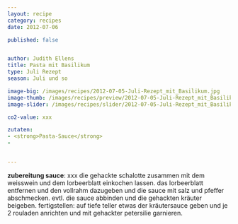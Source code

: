 ```yaml
---
layout: recipe
category: recipes
date: 2012-07-06

published: false


author: Judith Ellens
title: Pasta mit Basilikum
type: Juli Rezept
season: Juli und so

image-big: /images/recipes/2012-07-05-Juli-Rezept_mit_Basilikum.jpg
image-thumb: /images/recipes/preview/2012-07-05-Juli-Rezept_mit_Basilikum.jpg
image-slider: /images/recipes/slider/2012-07-05-Juli-Rezept_mit_Basilikum.jpg

co2-value: xxx

zutaten:
- <strong>Pasta-Sauce</strong>
-


---
```




**zubereitung sauce**:
xxx die gehackte schalotte zusammen mit dem weisswein und dem lorbeerblatt einkochen lassen.
das lorbeerblatt entfernen und den vollrahm dazugeben und die sauce mit salz und pfeffer abschmecken. evtl. die sauce abbinden und die gehackten kräuter beigeben.
fertigstellen:
auf tiefe teller etwas der kräutersauce geben und je 2 rouladen anrichten und mit gehackter petersilie garnieren.